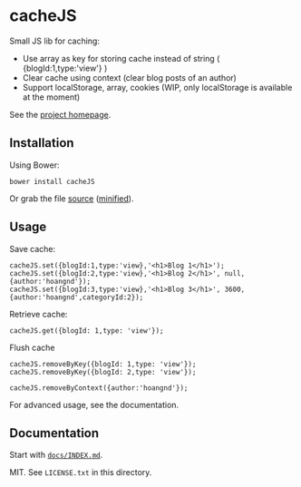 # cacheJS

Small JS lib for caching:
* Use array as key for storing cache instead of string ( {blogId:1,type:'view'} )
* Clear cache using context (clear blog posts of an author)
* Support localStorage, array, cookies (WIP, only localStorage is available at the moment)

See the [project homepage](http://hoangnd25.github.io/cacheJS).

## Installation
Using Bower:

    bower install cacheJS

Or grab the file [source](https://github.com/hoangnd25/cacheJS/dist/cacheJS.js) ([minified](https://github.com/hoangnd25/cacheJS/dist/cacheJS.min.js)).

## Usage

Save cache:

    cacheJS.set({blogId:1,type:'view},'<h1>Blog 1</h1>');
    cacheJS.set({blogId:2,type:'view},'<h1>Blog 2</h1>', null, {author:'hoangnd'});
    cacheJS.set({blogId:3,type:'view},'<h1>Blog 3</h1>', 3600, {author:'hoangnd',categoryId:2});
    
Retrieve cache:
    
    cacheJS.get({blogId: 1,type: 'view'});
    
Flush cache

    cacheJS.removeByKey({blogId: 1,type: 'view'});
    cacheJS.removeByKey({blogId: 2,type: 'view'});
    
    cacheJS.removeByContext({author:'hoangnd'});
    
For advanced usage, see the documentation.

## Documentation

Start with [`docs/INDEX.md`](https://github.com/hoangnd25/cacheJS/docs/INDEX.md).

MIT. See `LICENSE.txt` in this directory.
